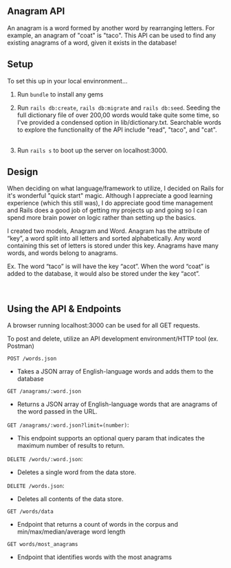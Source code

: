 <h2>Anagram API</h2>
An anagram is a word formed by another word by rearranging letters. For example, an anagram of "coat" is "taco". This API can be used to find any existing anagrams of a word, given it exists in the database!


<h2>Setup</h2>
To set this up in your local envinronment...


1.	Run `bundle` to install any gems


2. Run `rails db:create`, `rails db:migrate` and `rails db:seed`. Seeding the full dictionary file of over 200,00 words would take quite some time, so I've provided a condensed option in lib/dictionary.txt. Searchable words to explore the functionality of the API include "read", "taco", and "cat".<br><br>

3. Run `rails s` to boot up the server on localhost:3000. 


<h2>Design</h2>
When deciding on what language/framework to utilize, I decided on Rails for it's wonderful "quick start" magic. Although I appreciate a good learning experience (which this still was), I do appreciate good time management and Rails does a good job of getting my projects up and going so I can spend more brain power on logic rather than setting up the basics.


I created two models, Anagram and Word. Anagram has the attribute of “key”, a word split into all letters and sorted alphabetically. Any word containing this set of letters is stored under this key. Anagrams have many words, and words belong to anagrams.


Ex. The word “taco” is will have the key “acot”. When the word “coat” is added to the database, it would also be stored under the key “acot”.

<br>
<h2>Using the API & Endpoints</h2>
A browser running localhost:3000 can be used for all GET requests.


To post and delete, utilize an API development environment/HTTP tool (ex. Postman)



`POST /words.json`
+ Takes a JSON array of English-language words and adds them to the database

`GET /anagrams/:word.json`
+ Returns a JSON array of English-language words that are anagrams of the word passed in the URL.

`GET /anagrams/:word.json?limit=(number)`:
+ This endpoint supports an optional query param that indicates the maximum number of results to return.

`DELETE /words/:word.json`: 
+ Deletes a single word from the data store.

`DELETE /words.json`:
+ Deletes all contents of the data store.

`GET /words/data`
 + Endpoint that returns a count of words in the corpus and min/max/median/average word length

`GET words/most_anagrams`
+ Endpoint that identifies words with the most anagrams

